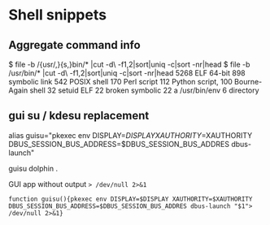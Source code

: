 # Shell snippets

## Aggregate command info
$ file -b /{usr/,}{s,}bin/* |cut -d\  -f1,2|sort|uniq -c|sort -nr|head
$ file -b /usr/bin/* |cut -d\  -f1,2|sort|uniq -c|sort -nr|head
   5268 ELF 64-bit
    898 symbolic link
    542 POSIX shell
    170 Perl script
    112 Python script,
    100 Bourne-Again shell
     32 setuid ELF
     22 broken symbolic
     22 a /usr/bin/env
      6 directory

## gui su / kdesu replacement

alias guisu="pkexec env DISPLAY=$DISPLAY XAUTHORITY=$XAUTHORITY DBUS_SESSION_BUS_ADDRESS=$DBUS_SESSION_BUS_ADDRES dbus-launch"

guisu dolphin .

GUI app without output `> /dev/null 2>&1`
```
function guisu(){pkexec env DISPLAY=$DISPLAY XAUTHORITY=$XAUTHORITY DBUS_SESSION_BUS_ADDRESS=$DBUS_SESSION_BUS_ADDRES dbus-launch "$1"> /dev/null 2>&1}
```

